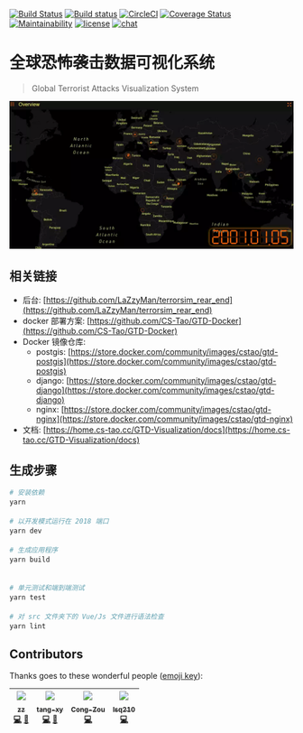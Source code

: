 
[![Build Status](https://travis-ci.org/CS-Tao/GTD-Visualization.svg?branch=master)](https://travis-ci.org/CS-Tao/GTD-Visualization)
[![Build status](https://ci.appveyor.com/api/projects/status/2fv7nefk6ojj509y?svg=true)](https://ci.appveyor.com/project/CS-Tao/gtd-visualization)
[![CircleCI](https://circleci.com/gh/CS-Tao/GTD-Visualization.svg?style=svg)](https://circleci.com/gh/CS-Tao/GTD-Visualization)
[![Coverage Status](https://coveralls.io/repos/github/CS-Tao/GTD-Visualization/badge.svg?branch=master)](https://coveralls.io/github/CS-Tao/GTD-Visualization?branch=master)
[![Maintainability](https://api.codeclimate.com/v1/badges/763357d477b76079a3b6/maintainability)](https://codeclimate.com/github/CS-Tao/GTD-Visualization/maintainability)
[![license](https://img.shields.io/badge/license-MIT-yellow.svg)](https://opensource.org/licenses/MIT)
[![chat](https://img.shields.io/badge/chat-github%20issues-blue.svg)](https://github.com/CS-Tao/GTD-Visualization/issues)

# 全球恐怖袭击数据可视化系统

> Global Terrorist Attacks Visualization System

[![Overview](https://github.com/CS-Tao/github-content/raw/master/contents/github/GTD/1.webp)](https://projects.cs-tao.cc/gtd-visualization/web/)

## 相关链接

- 后台: [https://github.com/LaZzyMan/terrorsim_rear_end](https://github.com/LaZzyMan/terrorsim_rear_end)
- docker 部署方案: [https://github.com/CS-Tao/GTD-Docker](https://github.com/CS-Tao/GTD-Docker)
- Docker 镜像仓库:
    - postgis: [https://store.docker.com/community/images/cstao/gtd-postgis](https://store.docker.com/community/images/cstao/gtd-postgis)
    - django: [https://store.docker.com/community/images/cstao/gtd-django](https://store.docker.com/community/images/cstao/gtd-django)
    - nginx: [https://store.docker.com/community/images/cstao/gtd-nginx](https://store.docker.com/community/images/cstao/gtd-nginx)
- 文档: [https://home.cs-tao.cc/GTD-Visualization/docs](https://home.cs-tao.cc/GTD-Visualization/docs)

## 生成步骤

``` bash
# 安装依赖
yarn

# 以开发模式运行在 2018 端口
yarn dev

# 生成应用程序
yarn build


# 单元测试和端到端测试
yarn test

# 对 src 文件夹下的 Vue/Js 文件进行语法检查
yarn lint

```

## Contributors

Thanks goes to these wonderful people ([emoji key](https://github.com/kentcdodds/all-contributors#emoji-key)):

<!-- ALL-CONTRIBUTORS-LIST:START - Do not remove or modify this section -->
<!-- prettier-ignore -->
| [<img src="https://avatars1.githubusercontent.com/u/23273105?v=4" width="100px;"/><br /><sub><b>zz</b></sub>](https://github.com/LaZzyMan)<br />[💻](https://github.com/CS-Tao/GTD-Visualization/commits?author=LaZzyMan "Code") [🎨](#design-LaZzyMan "Design") | [<img src="https://avatars2.githubusercontent.com/u/22520131?v=4" width="100px;"/><br /><sub><b>tang-xy</b></sub>](https://github.com/tang-xy)<br />[💻](https://github.com/CS-Tao/GTD-Visualization/commits?author=tang-xy "Code") [🔌](#plugin-tang-xy "Plugin/utility libraries") | [<img src="https://avatars3.githubusercontent.com/u/28620426?v=4" width="100px;"/><br /><sub><b>Cong-Zou</b></sub>](https://github.com/Cong-Zou)<br />[💻](https://github.com/CS-Tao/GTD-Visualization/commits?author=Cong-Zou "Code") | [<img src="https://avatars2.githubusercontent.com/u/34806806?v=4" width="100px;"/><br /><sub><b>lsq210</b></sub>](https://github.com/lsq210)<br />[💻](https://github.com/CS-Tao/GTD-Visualization/commits?author=lsq210 "Code") |
| :---: | :---: | :---: | :---: |
<!-- ALL-CONTRIBUTORS-LIST:END -->
